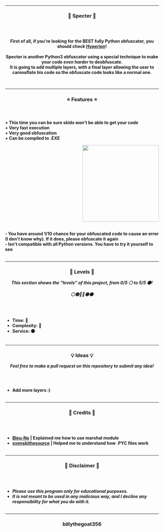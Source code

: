 

-----

### <p align="center">👻 Specter 👻</p>

<br><br>
<p align="center">
<strong>
First of all, if you're looking for the <strong>BEST</strong> fully Python obfuscator, you should check <a href="https://github.com/billythegoat356/Hyperion">Hyperion</a>!
<br><br>
Specter is another Python3 obfuscator using a special technique to make your code <i>even harder</i> to deobfuscate.
<br>
It is going to add multiple layers, with a final layer allowing the user to camouflate his code so the obfuscate code looks like a normal one.
</strong>
</p>
<br>

-----

### <p align="center">⭐ Features ⭐</p>

<br><br>
<strong>+ This time you can be sure skids won't be able to get your code</strong>
<br>
<strong>+ Very fast execution</strong>
<br>
<strong>+ Very good obfuscation</strong>
<br>
<strong>+ Can be compiled to .EXE</strong>
<br>

<p align="right">
<img src="https://repository-images.githubusercontent.com/474762439/7e20fd0d-ff46-4af8-9497-c328f83d5644" width="250", height="250">
</p>

<br>
<strong>- You have around 1/10 chance for your obfuscated code to cause an error (I don't know why). If it does, please obfuscate it again</strong>
<br>
<strong>- Isn't compatible with all Python versions. You have to try it yourself to see</strong>
<br><br>

-----

### <p align="center">🎯 Levels 🎯</p>

<p align="center"><strong><i>This section shows the "levels" of this project, from 0/5 ⚪ to 5/5 ⚫!</i></strong</p>
<p align="center"><strong><i>⚪🟢🔵🔴🟣⚫</i></strong</p>

<br><br>
* Time: 🔴
* Complexity: 🔴
* Service: ⚫
<br><br>

-----

### <p align="center">💡 Ideas 💡</p>

<p align="center"><strong><i>Feel free to make a pull request on this repository to submit any idea!</i></strong</p>

<br><br>
* Add more layers :)
<br><br>
  
-----
  
### <p align="center">🎨 Credits 🎨</p>

<br><br>
* [Bleu-No](https://github.com/Bleu-No) | Explained me how to use marshal module
* [svenskithesource](https://github.com/Svenskithesource) | Helped me to understand how .PYC files work
<br><br>
  
-----

### <p align="center">📌 Disclaimer 📌</p>

<br><br>
* ***Please use this program only for educational purposes.***
* ***It is not meant to be used in any malicious way, and I decline any responsibility for what you do with it.***
<br><br>

-----

### <p align="center">billythegoat356</p>
